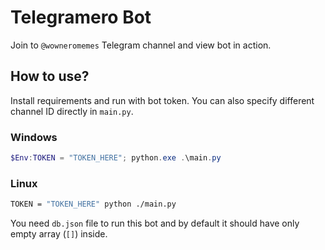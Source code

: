 # Telegramero Bot

Join to `@wowneromemes` Telegram channel and view bot in action.

## How to use?

Install requirements and run with bot token. You can also specify different channel ID directly in `main.py`.

### Windows
```ps1
$Env:TOKEN = "TOKEN_HERE"; python.exe .\main.py
```

### Linux
```bash
TOKEN = "TOKEN_HERE" python ./main.py
```

You need `db.json` file to run this bot and by default it should have only empty array (`[]`) inside.